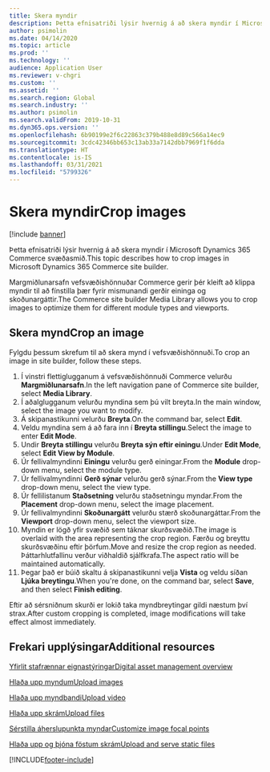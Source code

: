 ```yaml
---
title: Skera myndir
description: Þetta efnisatriði lýsir hvernig á að skera myndir í Microsoft Dynamics 365 Commerce svæðasmið.
author: psimolin
ms.date: 04/14/2020
ms.topic: article
ms.prod: ''
ms.technology: ''
audience: Application User
ms.reviewer: v-chgri
ms.custom: ''
ms.assetid: ''
ms.search.region: Global
ms.search.industry: ''
ms.author: psimolin
ms.search.validFrom: 2019-10-31
ms.dyn365.ops.version: ''
ms.openlocfilehash: 6b90199e2f6c22863c379b488e8d89c566a14ec9
ms.sourcegitcommit: 3cdc42346bb653c13ab33a7142dbb7969f1f6dda
ms.translationtype: HT
ms.contentlocale: is-IS
ms.lasthandoff: 03/31/2021
ms.locfileid: "5799326"
---
```

# <a name="crop-images"></a><span data-ttu-id="99748-103">Skera myndir</span><span class="sxs-lookup"><span data-stu-id="99748-103">Crop images</span></span>

[!include [banner](includes/banner.md)]

<span data-ttu-id="99748-104">Þetta efnisatriði lýsir hvernig á að skera myndir í Microsoft Dynamics 365 Commerce svæðasmið.</span><span class="sxs-lookup"><span data-stu-id="99748-104">This topic describes how to crop images in Microsoft Dynamics 365 Commerce site builder.</span></span>

<span data-ttu-id="99748-105">Margmiðlunarsafn vefsvæðishönnuðar Commerce gerir þér kleift að klippa myndir til að fínstilla þær fyrir mismunandi gerðir eininga og skoðunargáttir.</span><span class="sxs-lookup"><span data-stu-id="99748-105">The Commerce site builder Media Library allows you to crop images to optimize them for different module types and viewports.</span></span>

## <a name="crop-an-image"></a><span data-ttu-id="99748-106">Skera mynd</span><span class="sxs-lookup"><span data-stu-id="99748-106">Crop an image</span></span>

<span data-ttu-id="99748-107">Fylgdu þessum skrefum til að skera mynd í vefsvæðishönnuði.</span><span class="sxs-lookup"><span data-stu-id="99748-107">To crop an image in site builder, follow these steps.</span></span>

1. <span data-ttu-id="99748-108">Í vinstri flettiglugganum á vefsvæðishönnuði Commerce velurðu **Margmiðlunarsafn**.</span><span class="sxs-lookup"><span data-stu-id="99748-108">In the left navigation pane of Commerce site builder, select **Media Library**.</span></span>
1. <span data-ttu-id="99748-109">Í aðalglugganum velurðu myndina sem þú vilt breyta.</span><span class="sxs-lookup"><span data-stu-id="99748-109">In the main window, select the image you want to modify.</span></span>
1. <span data-ttu-id="99748-110">Á skipanastikunni velurðu **Breyta**.</span><span class="sxs-lookup"><span data-stu-id="99748-110">On the command bar, select **Edit**.</span></span>
1. <span data-ttu-id="99748-111">Veldu myndina sem á að fara inn í **Breyta stillingu**.</span><span class="sxs-lookup"><span data-stu-id="99748-111">Select the image to enter **Edit Mode**.</span></span>
1. <span data-ttu-id="99748-112">Undir **Breyta stillingu** velurðu **Breyta sýn eftir einingu**.</span><span class="sxs-lookup"><span data-stu-id="99748-112">Under **Edit Mode**, select **Edit View by Module**.</span></span>
1. <span data-ttu-id="99748-113">Úr fellivalmyndinni **Einingu** velurðu gerð einingar.</span><span class="sxs-lookup"><span data-stu-id="99748-113">From the **Module** drop-down menu, select the module type.</span></span>
1. <span data-ttu-id="99748-114">Úr fellivalmyndinni **Gerð sýnar** velurðu gerð sýnar.</span><span class="sxs-lookup"><span data-stu-id="99748-114">From the **View type** drop-down menu, select the view type.</span></span>
1. <span data-ttu-id="99748-115">Úr fellilistanum **Staðsetning** velurðu staðsetningu myndar.</span><span class="sxs-lookup"><span data-stu-id="99748-115">From the **Placement** drop-down menu, select the image placement.</span></span>
1. <span data-ttu-id="99748-116">Úr fellivalmyndinni **Skoðunargátt** velurðu stærð skoðunargáttar.</span><span class="sxs-lookup"><span data-stu-id="99748-116">From the **Viewport** drop-down menu, select the viewport size.</span></span>
1. <span data-ttu-id="99748-117">Myndin er lögð yfir svæðið sem táknar skurðsvæðið.</span><span class="sxs-lookup"><span data-stu-id="99748-117">The image is overlaid with the area representing the crop region.</span></span> <span data-ttu-id="99748-118">Færðu og breyttu skurðsvæðinu eftir þörfum.</span><span class="sxs-lookup"><span data-stu-id="99748-118">Move and resize the crop region as needed.</span></span> <span data-ttu-id="99748-119">Þáttarhlutfallinu verður viðhaldið sjálfkrafa.</span><span class="sxs-lookup"><span data-stu-id="99748-119">The aspect ratio will be maintained automatically.</span></span>
1. <span data-ttu-id="99748-120">Þegar það er búið skaltu á skipanastikunni velja **Vista** og veldu síðan **Ljúka breytingu**.</span><span class="sxs-lookup"><span data-stu-id="99748-120">When you're done, on the command bar, select **Save**, and then select **Finish editing**.</span></span> 

<span data-ttu-id="99748-121">Eftir að sérsniðnum skurði er lokið taka myndbreytingar gildi næstum því strax.</span><span class="sxs-lookup"><span data-stu-id="99748-121">After custom cropping is completed, image modifications will take effect almost immediately.</span></span>

## <a name="additional-resources"></a><span data-ttu-id="99748-122">Frekari upplýsingar</span><span class="sxs-lookup"><span data-stu-id="99748-122">Additional resources</span></span>

[<span data-ttu-id="99748-123">Yfirlit stafrænnar eignastýringar</span><span class="sxs-lookup"><span data-stu-id="99748-123">Digital asset management overview</span></span>](dam-overview.md)

[<span data-ttu-id="99748-124">Hlaða upp myndum</span><span class="sxs-lookup"><span data-stu-id="99748-124">Upload images</span></span>](dam-upload-images.md)

[<span data-ttu-id="99748-125">Hlaða upp myndbandi</span><span class="sxs-lookup"><span data-stu-id="99748-125">Upload video</span></span>](dam-upload-video.md)

[<span data-ttu-id="99748-126">Hlaða upp skrám</span><span class="sxs-lookup"><span data-stu-id="99748-126">Upload files</span></span>](dam-upload-files.md)

[<span data-ttu-id="99748-127">Sérstilla áherslupunkta myndar</span><span class="sxs-lookup"><span data-stu-id="99748-127">Customize image focal points</span></span>](dam-custom-focal-point.md)

[<span data-ttu-id="99748-128">Hlaða upp og þjóna föstum skrám</span><span class="sxs-lookup"><span data-stu-id="99748-128">Upload and serve static files</span></span>](upload-serve-static-files.md)


[!INCLUDE[footer-include](../includes/footer-banner.md)]
